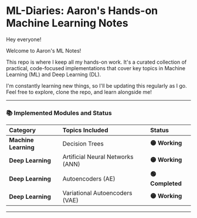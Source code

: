 # ML-Diaries: Aaron's Hands-on Machine Learning Notes

Hey everyone!

Welcome to Aaron's ML Notes!

This repo is where I keep all my hands-on work. It's a curated collection of practical, code-focused implementations that cover key topics in Machine Learning (ML) and Deep Learning (DL). 

I'm constantly learning new things, so I'll be updating this regularly as I go. Feel free to explore, clone the repo, and learn alongside me!

---

### 📚 Implemented Modules and Status

| Category | Topics Included | Status |
| :--- | :--- | :--- |
| **Machine Learning** | Decision Trees | **🟡 Working** |
| **Deep Learning** | Artificial Neural Networks (ANN) | **🟡 Working** |
| **Deep Learning** | Autoencoders (AE) | **🟢 Completed** |
| **Deep Learning** | Variational Autoencoders (VAE) | **🟡 Working** |



---
